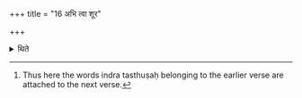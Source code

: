 +++
title = "16 अभि त्वा शूर"

+++

<details><summary>थिते</summary>

16. Having recited the invitatory verse abhi tvā...suvardr̥śam iśānamom, (the Hotr̥) should recite indra tasthuṣastvām iddhi havāmahe.[^1]  

[^1]: Thus here the words indra tasthuṣaḥ belonging to the earlier verse are attached to the next verse.  
</details>
